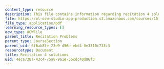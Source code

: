 ```yaml
---
content_type: resource
description: This file contains information regarding recitation 4 solutions.
file: https://ol-ocw-studio-app-production.s3.amazonaws.com/courses/15-053-optimization-methods-in-management-science-spring-2013/4eca738a43c475a89a1e56cdc40d86f3_MIT15_053S13_rec04sol.pdf
file_type: application/pdf
learning_resource_types: []
ocw_type: OCWFile
parent_title: Recitation Problems
parent_type: CourseSection
parent_uid: 6f6ab8fe-23e9-d56e-ebd4-0e3310c733c3
resourcetype: Document
title: Recitation 4 solutions
uid: 4eca738a-43c4-75a8-9a1e-56cdc40d86f3
---
```

